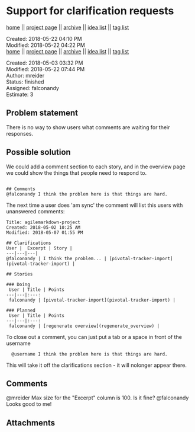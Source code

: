 # Support for clarification requests

[home](../index.md) || [project page](../agilemarkdown-project.md) || [archive](archive.md) || [idea list](../ideas.md) || [tag list](../tags.md)

Created: 2018-05-22 04:10 PM  
Modified: 2018-05-22 04:22 PM  
[home](../index.md) || [project page](../agilemarkdown-project.md) || [archive](archive.md) || [idea list](../ideas.md) || [tag list](../tags.md)

Created: 2018-05-03 03:32 PM  
Modified: 2018-05-22 07:44 PM  
Author: mreider  
Status: finished  
Assigned: falconandy  
Estimate: 3  

## Problem statement

There is no way to show users what comments are waiting for their responses.

## Possible solution

We could add a comment section to each story, and in the overview page we could show the things that people need to respond to.

```

## Comments
@falconandy I think the problem here is that things are hard.
```

The next time a user does 'am sync' the comment will list this users with unanswered comments:

```
Title: agilemarkdown-project  
Created: 2018-05-02 10:25 AM  
Modified: 2018-05-07 01:55 PM

## Clarifications
User |  Excerpt | Story |
---|---|---|
@falconandy | I think the problem... | [pivotal-tracker-import](pivotal-tracker-import) |

## Stories

### Doing
 User | Title | Points
---|---|:---:
 falconandy | [pivotal-tracker-import](pivotal-tracker-import) |  

### Planned
 User | Title | Points
---|---|:---:
 falconandy | [regenerate overview](regenerate_overview) |  

```

To close out a comment, you can just put a tab or a space in front of the username

```
  @username I think the problem here is that things are hard.
```

This will take it off the clarifications section - it will nolonger appear there.

## Comments

  @mreider Max size for the "Excerpt" column is 100. Is it fine?
  @falconandy Looks good to me!

## Attachments
